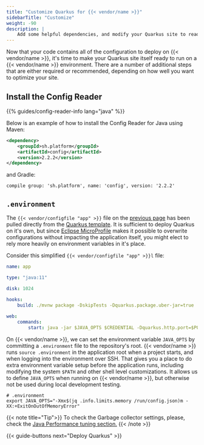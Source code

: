 ```yaml
---
title: "Customize Quarkus for {{< vendor/name >}}"
sidebarTitle: "Customize"
weight: -90
description: |
    Add some helpful dependencies, and modify your Quarkus site to read from a {{< vendor/name >}} environment.
---
```


Now that your code contains all of the configuration to deploy on {{< vendor/name >}}, it's time to make your Quarkus site itself ready to run on a {{< vendor/name >}} environment. There are a number of additional steps that are either required or recommended, depending on how well you want to optimize your site.

## Install the Config Reader

{{% guides/config-reader-info lang="java" %}}

Below is an example of how to install the Config Reader for Java using Maven:

```xml
<dependency>
    <groupId>sh.platform</groupId>
    <artifactId>config</artifactId>
    <version>2.2.2</version>
</dependency>
```

and Gradle:

```txt
compile group: 'sh.platform', name: 'config', version: '2.2.2'
```

## `.environment`

The `{{< vendor/configfile "app" >}}` file on the [previous page](/guides/quarkus/deploy/configure.md#configure-apps-in-platformappyaml) has been pulled directly from the [Quarkus template](https://github.com/platformsh-templates/quarkus/blob/master/.platform.app.yaml). It is sufficient to deploy Quarkus on it's own, but since [Eclipse MicroProfile](https://github.com/eclipse/microprofile-config) makes it possible to overwrite configurations without impacting the application itself, you might elect to rely more heavily on environment variables in it's place. 

Consider this simplified `{{< vendor/configfile "app" >}}l` file:

```yaml
name: app

type: "java:11"

disk: 1024

hooks:
    build: ./mvnw package -DskipTests -Dquarkus.package.uber-jar=true
    
web:
    commands:
        start: java -jar $JAVA_OPTS $CREDENTIAL -Dquarkus.http.port=$PORT target/file.jar
```

On {{< vendor/name >}}, we can set the environment variable `JAVA_OPTS` by committing a `.environment` file to the repository's root. {{< vendor/name >}} runs `source .environment` in the application root when a project starts, and when logging into the environment over SSH.
That gives you a place to do extra environment variable setup before the application runs, including modifying the system `$PATH` and other shell level customizations.
It allows us to define `JAVA_OPTS` when running on {{< vendor/name >}}, but otherwise not be used during local development testing. 

```shell
# .environment
export JAVA_OPTS="-Xmx$(jq .info.limits.memory /run/config.json)m -XX:+ExitOnOutOfMemoryError"
```

{{< note title="Tip">}}
To check the Garbage collector settings, please, check the [Java Performance tuning section.](/languages/java/tuning.md)
{{< /note >}}

{{< guide-buttons next="Deploy Quarkus" >}}
